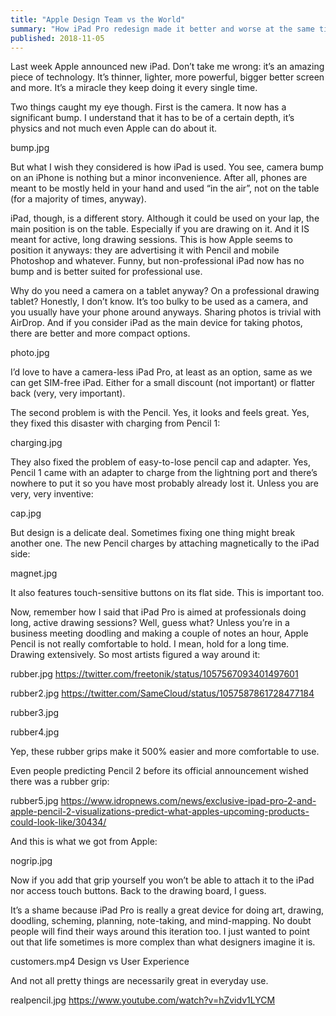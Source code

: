 ```yaml
---
title: "Apple Design Team vs the World"
summary: "How iPad Pro redesign made it better and worse at the same time"
published: 2018-11-05
---
```


Last week Apple announced new iPad. Don’t take me wrong: it’s an amazing piece of technology. It’s thinner, lighter, more powerful, bigger better screen and more. It’s a miracle they keep doing it every single time.

Two things caught my eye though. First is the camera. It now has a significant bump. I understand that it has to be of a certain depth, it’s physics and not much even Apple can do about it.

bump.jpg

But what I wish they considered is how iPad is used. You see, camera bump on an iPhone is nothing but a minor inconvenience. After all, phones are meant to be mostly held in your hand and used “in the air”, not on the table (for a majority of times, anyway).

iPad, though, is a different story. Although it could be used on your lap, the main position is on the table. Especially if you are drawing on it. And it IS meant for active, long drawing sessions. This is how Apple seems to position it anyways: they are advertising it with Pencil and mobile Photoshop and whatever. Funny, but non-professional iPad now has no bump and is better suited for professional use.

Why do you need a camera on a tablet anyway? On a professional drawing tablet? Honestly, I don’t know. It’s too bulky to be used as a camera, and you usually have your phone around anyways. Sharing photos is trivial with AirDrop. And if you consider iPad as the main device for taking photos, there are better and more compact options.

photo.jpg

I’d love to have a camera-less iPad Pro, at least as an option, same as we can get SIM-free iPad. Either for a small discount (not important) or flatter back (very, very important).

The second problem is with the Pencil. Yes, it looks and feels great. Yes, they fixed this disaster with charging from Pencil 1:

charging.jpg

They also fixed the problem of easy-to-lose pencil cap and adapter. Yes, Pencil 1 came with an adapter to charge from the lightning port and there’s nowhere to put it so you have most probably already lost it. Unless you are very, very inventive:

cap.jpg

But design is a delicate deal. Sometimes fixing one thing might break another one. The new Pencil charges by attaching magnetically to the iPad side:

magnet.jpg

It also features touch-sensitive buttons on its flat side. This is important too.

Now, remember how I said that iPad Pro is aimed at professionals doing long, active drawing sessions? Well, guess what? Unless you’re in a business meeting doodling and making a couple of notes an hour, Apple Pencil is not really comfortable to hold. I mean, hold for a long time. Drawing extensively. So most artists figured a way around it:

rubber.jpg https://twitter.com/freetonik/status/1057567093401497601

rubber2.jpg https://twitter.com/SameCloud/status/1057587861728477184

rubber3.jpg

rubber4.jpg

Yep, these rubber grips make it 500% easier and more comfortable to use.

Even people predicting Pencil 2 before its official announcement wished there was a rubber grip:

rubber5.jpg https://www.idropnews.com/news/exclusive-ipad-pro-2-and-apple-pencil-2-visualizations-predict-what-apples-upcoming-products-could-look-like/30434/

And this is what we got from Apple:

nogrip.jpg

Now if you add that grip yourself you won’t be able to attach it to the iPad nor access touch buttons. Back to the drawing board, I guess.

It’s a shame because iPad Pro is really a great device for doing art, drawing, doodling, scheming, planning, note-taking, and mind-mapping. No doubt people will find their ways around this iteration too. I just wanted to point out that life sometimes is more complex than what designers imagine it is.

customers.mp4
Design vs User Experience

And not all pretty things are necessarily great in everyday use.

realpencil.jpg https://www.youtube.com/watch?v=hZvidv1LYCM